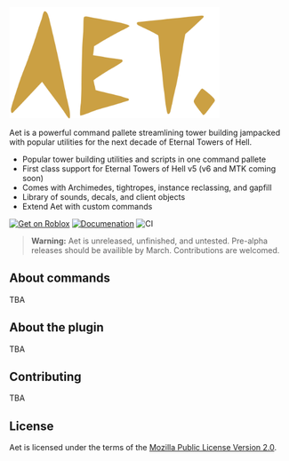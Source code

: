 <img src="https://raw.githubusercontent.com/team-fireworks/aet/refs/heads/main/assets/images/aet.png" height="200px" />

Aet is a powerful command pallete streamlining tower building jampacked with
popular utilities for the next decade of Eternal Towers of Hell.

- Popular tower building utilities and scripts in one command pallete
- First class support for Eternal Towers of Hell v5 (v6 and MTK coming soon)
- Comes with Archimedes, tightropes, instance reclassing, and gapfill
- Library of sounds, decals, and client objects
- Extend Aet with custom commands

[![Get on Roblox](https://img.shields.io/badge/Get_on_Roblox-00A2FF?style=for-the-badge&logo=robloxstudio&logoColor=FFFFFF)](https://tenor.com/view/vr-cuddle-time-jtoh-deletion-2025-gif-9159746476639723483?quality=lossless)
[![Documenation](https://img.shields.io/github/actions/workflow/status/team-fireworks/aet/docs.yaml?style=for-the-badge&label=Documentation)](https://team-fireworks.github.io/aet)
![CI](https://img.shields.io/github/actions/workflow/status/team-fireworks/aet/ci.yaml?style=for-the-badge&label=CI)
<!-- ^^^^ TODO: replace with actual creator store page once it releases -->

> **Warning:**
> Aet is unreleased, unfinished, and untested. Pre-alpha releases should be
> availible by March. Contributions are welcomed.

## About commands

TBA

## About the plugin

TBA

## Contributing

TBA

## License

Aet is licensed under the terms of the [Mozilla Public License Version 2.0](./LICENSE.md).
